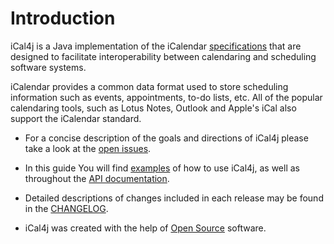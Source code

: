 [iCalendar]: http://en.wikipedia.org/wiki/ICalendar

[Bintray Releases]: https://bintray.com/ical4j/maven/ical4j

[Java Legacy Date-Time Code]: https://docs.oracle.com/javase/tutorial/datetime/iso/legacy.html

# Introduction

iCal4j is a Java implementation of the iCalendar [specifications](https://ical4j.github.io/ical4j-user-guide/rfcs/) that are designed to facilitate interoperability between calendaring and scheduling software systems.

iCalendar provides a common data format used to store scheduling information such as events, appointments, to-do lists, etc. All of the popular calendaring tools, such as Lotus Notes, Outlook and Apple's iCal also support the iCalendar standard.

 - For a concise description of the goals and directions of iCal4j please
 take a look at the [open issues](https://github.com/ical4j/ical4j/issues).

 - In this guide You will find [examples](https://ical4j.github.io/ical4j-user-guide/examples/) of how to use iCal4j, as well as throughout the [API documentation](https://ical4j.github.io/docs/ical4j/api).

 - Detailed descriptions of changes included in each release may be found
 in the [CHANGELOG](https://ical4j.github.io/docs/ical4j/release-notes).
 
 - iCal4j was created with the help of [Open Source](http://opensource.org) software.
